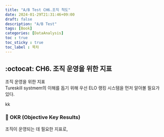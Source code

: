 ```yaml
---
title: "A/B Test CH6.조직 척도"
date: 2024-01-29T21:31:46+09:00
draft: false
description: "A/B Test"
tags: [Book]
categories: [DataAnalysis]
toc : true
toc_sticky : true
toc_label : 목차
---
```




## :octocat: CH6. 조직 운영을 위한 지표 

조직 운영을 위한 지표 </br>
Tureskill systmem의 이해를 돕기 위해 우선 ELO 랭킹 시스템을 먼저 알아볼 필요가 있다.  </br>

kk
### :eyes: OKR (Objective Key Results)
조직이 운영되는 데 필요한 지표로, 

